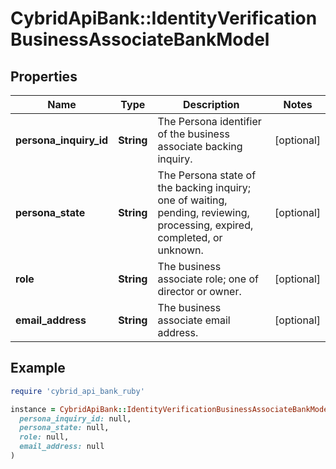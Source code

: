 # CybridApiBank::IdentityVerificationBusinessAssociateBankModel

## Properties

| Name | Type | Description | Notes |
| ---- | ---- | ----------- | ----- |
| **persona_inquiry_id** | **String** | The Persona identifier of the business associate backing inquiry. | [optional] |
| **persona_state** | **String** | The Persona state of the backing inquiry; one of waiting, pending, reviewing, processing, expired, completed, or unknown. | [optional] |
| **role** | **String** | The business associate role; one of director or owner. | [optional] |
| **email_address** | **String** | The business associate email address. | [optional] |

## Example

```ruby
require 'cybrid_api_bank_ruby'

instance = CybridApiBank::IdentityVerificationBusinessAssociateBankModel.new(
  persona_inquiry_id: null,
  persona_state: null,
  role: null,
  email_address: null
)
```

